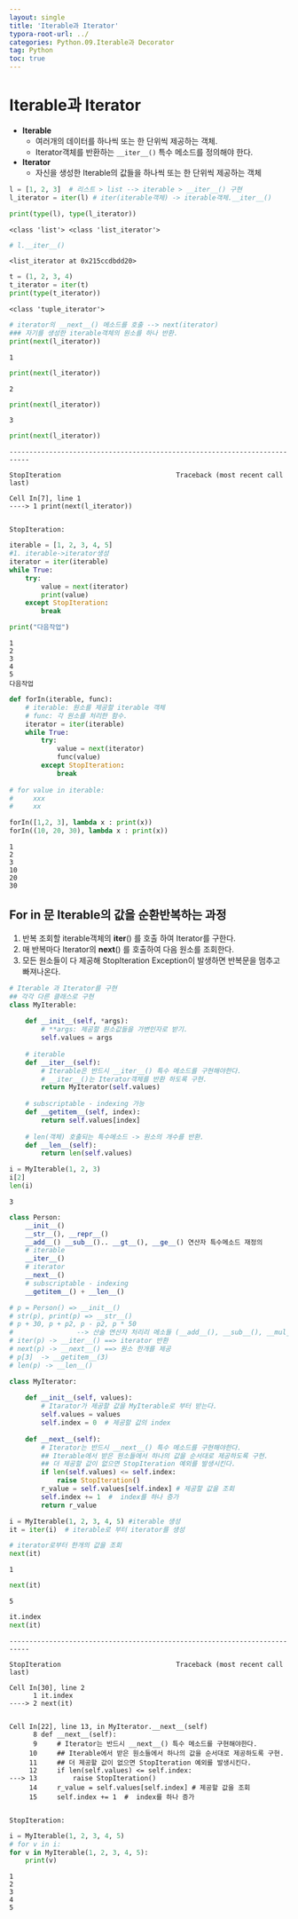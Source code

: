 ```yaml
---
layout: single
title: 'Iterable과 Iterator'
typora-root-url: ../
categories: Python.09.Iterable과 Decorator
tag: Python
toc: true
---
```


# Iterable과 Iterator

- **Iterable**
    - 여러개의 데이터를 하나씩 또는 한 단위씩 제공하는 객체.
    - Iterator객체를 반환하는 `__iter__()` 특수 메소드를 정의해야 한다.
- **Iterator**
    - 자신을 생성한 Iterable의 값들을 하나씩 또는 한 단위씩 제공하는 객체


```python
l = [1, 2, 3]  # 리스트 > list --> iterable > __iter__() 구현
l_iterator = iter(l) # iter(iterable객체) -> iterable객체.__iter__()

print(type(l), type(l_iterator))
```

    <class 'list'> <class 'list_iterator'>



```python
# l.__iter__()
```




    <list_iterator at 0x215ccdbdd20>




```python
t = (1, 2, 3, 4)
t_iterator = iter(t)
print(type(t_iterator))
```

    <class 'tuple_iterator'>



```python
# iterator의 __next__() 메소드를 호출 --> next(iterator)
### 자기를 생성한 iterable객체의 원소를 하나 반환.
print(next(l_iterator))
```

    1



```python
print(next(l_iterator))
```

    2



```python
print(next(l_iterator))
```

    3



```python
print(next(l_iterator))
```


    ---------------------------------------------------------------------------
    
    StopIteration                             Traceback (most recent call last)
    
    Cell In[7], line 1
    ----> 1 print(next(l_iterator))


    StopIteration: 



```python
iterable = [1, 2, 3, 4, 5]
#1. iterable->iterator생성
iterator = iter(iterable)
while True:
    try:
        value = next(iterator)
        print(value)
    except StopIteration:
        break

print("다음작업")
```

    1
    2
    3
    4
    5
    다음작업



```python
def forIn(iterable, func): 
    # iterable: 원소를 제공할 iterable 객체
    # func: 각 원소를 처리한 함수.
    iterator = iter(iterable)
    while True:
        try:
            value = next(iterator)
            func(value)
        except StopIteration:
            break
            
# for value in iterable:
#     xxx
#     xx
```


```python
forIn([1,2, 3], lambda x : print(x))
forIn((10, 20, 30), lambda x : print(x))
```

    1
    2
    3
    10
    20
    30

## For in 문 Iterable의 값을 순환반복하는 과정

1. 반복 조회할 iterable객체의 __iter__() 를 호출 하여 Iterator를 구한다.
1. 매 반복마다 Iterator의 __next__() 를 호출하여 다음 원소를 조회한다.
1. 모든 원소들이 다 제공해 StopIteration Exception이 발생하면 반복문을 멈추고 빠져나온다.


```python
# Iterable 과 Iterator를 구현
## 각각 다른 클래스로 구현
class MyIterable:
    
    def __init__(self, *args):
        # **args: 제공할 원소값들을 가변인자로 받기.
        self.values = args
    
    # iterable
    def __iter__(self):
        # Iterable은 반드시 __iter__() 특수 메소드를 구현해야한다.
        # __iter__()는 Iterator객체를 반환 하도록 구현.
        return MyIterator(self.values)
    
    # subscriptable - indexing 가능
    def __getitem__(self, index):
        return self.values[index]
    
    # len(객체) 호출되는 특수메소드 -> 원소의 개수를 반환.
    def __len__(self):
        return len(self.values)
```


```python
i = MyIterable(1, 2, 3)
i[2]
len(i)
```




    3




```python
class Person:
    __init__()
    __str__(), __repr__()
    __add__() __sub__().. __gt__(), __ge__() 연산자 특수메소드 재정의
    # iterable 
    __iter__()
    # iterator
    __next__()
    # subscriptable - indexing
    __getitem__() + __len__()
```


```python
# p = Person() => __init__()
# str(p), print(p) => __str__()
# p + 30, p + p2, p - p2, p * 50  
#                --> 산술 연산자 처리리 메소들 (__add__(), __sub__(), __mul__()
# iter(p) -> __iter__() ==> iterator 반환
# next(p) -> __next__() ==> 원소 한개를 제공
# p[3]  -> __getitem__(3)
# len(p) -> __len__()
```


```python
class MyIterator:
    
    def __init__(self, values):
        # Itarator가 제공할 값을 MyIterable로 부터 받는다.
        self.values = values
        self.index = 0  # 제공할 값의 index
        
    def __next__(self):
        # Iterator는 반드시 __next__() 특수 메소드를 구현해야한다.
        ## Iterable에서 받은 원소들에서 하나의 값을 순서대로 제공하도록 구현.
        ## 더 제공할 값이 없으면 StopIteration 예외를 발생시킨다.
        if len(self.values) <= self.index:
            raise StopIteration()
        r_value = self.values[self.index] # 제공할 값을 조회
        self.index += 1  #  index를 하나 증가
        return r_value
```


```python
i = MyIterable(1, 2, 3, 4, 5) #iterable 생성
it = iter(i)  # iterable로 부터 iterator를 생성
```


```python
# iterator로부터 한개의 값을 조회
next(it)
```




    1




```python
next(it)
```




    5




```python
it.index
next(it)
```


    ---------------------------------------------------------------------------
    
    StopIteration                             Traceback (most recent call last)
    
    Cell In[30], line 2
          1 it.index
    ----> 2 next(it)


    Cell In[22], line 13, in MyIterator.__next__(self)
          8 def __next__(self):
          9     # Iterator는 반드시 __next__() 특수 메소드를 구현해야한다.
         10     ## Iterable에서 받은 원소들에서 하나의 값을 순서대로 제공하도록 구현.
         11     ## 더 제공할 값이 없으면 StopIteration 예외를 발생시킨다.
         12     if len(self.values) <= self.index:
    ---> 13         raise StopIteration()
         14     r_value = self.values[self.index] # 제공할 값을 조회
         15     self.index += 1  #  index를 하나 증가


    StopIteration: 



```python
i = MyIterable(1, 2, 3, 4, 5) 
# for v in i:
for v in MyIterable(1, 2, 3, 4, 5):
    print(v)
```

    1
    2
    3
    4
    5
